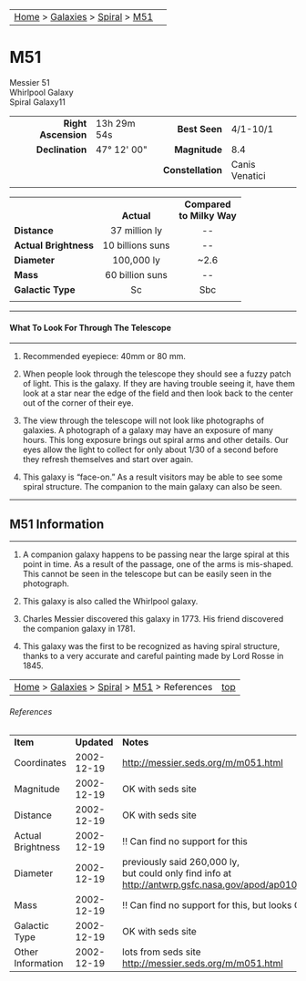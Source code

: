 <script src="../../js/whatsup.js"></script>
<script type="text/javascript">
	var objectName ="M51"
	var objectDesc ="Whirlpool<br/>Spiral Galaxy<br/>in the Constellation<br/>Canis Venatici"
	var objectImage="m51.jpg"
</script>

|    |    |
|:---|---:|
|[Home](/notes/#object-notes) > [Galaxies](/notes/#galaxies) > [Spiral](../!spiral-galaxy-info) > [M51](#m51)| <div id=whatsup></div> |

# M51

Messier 51<br/>
Whirlpool Galaxy<br/>
Spiral Galaxy11

|   |   |   |   |
|--:|:--|--:|:--|
|**Right Ascension**|13h 29m 54s|**Best Seen**|4/1-10/1|
|**Declination**|47&deg; 12' 00"	|**Magnitude**|8.4|
|   |   |**Constellation**|Canis Venatici|
|   |   |   |   |

|  |  |  |
|---|:--:|:--:|
|  |<br/>**Actual**|**Compared<br/>to Milky Way**|
|**Distance**|37 million ly|--|
|**Actual Brightness**|10 billions suns|--|
|**Diameter**|100,000 ly|~2.6|
|**Mass**|60 billion suns|--|
|**Galactic Type**|Sc|Sbc|
|  |  |  |

---

#### What To Look For Through The Telescope

---

1.	Recommended eyepiece: 40mm or 80 mm.

2.	When people look through the telescope they should see a fuzzy patch of light.  This is the galaxy.  If they are having trouble seeing it, have them look at a star near the edge of the field and then look back to the center out of the corner of their eye.

3.	The view through the telescope will not look like photographs of galaxies.  A photograph of a galaxy may have an exposure of many hours.  This long exposure brings out spiral arms and other details.  Our eyes allow the light to collect for only about 1/30 of a second before they refresh themselves and start over again.

4.	This galaxy is “face-on.”  As a result visitors may be able to see some spiral structure.  The companion to the main galaxy can also be seen.

---

## M51 Information

---

1.	A companion galaxy happens to be passing near the large spiral at this point in time.  As a result of the passage, one of the arms is mis-shaped.  This cannot be seen in the telescope but can be easily seen in the photograph.

2.	This galaxy is also called the Whirlpool galaxy.

3.	Charles Messier discovered this galaxy in 1773.  His friend discovered the companion galaxy in 1781.

4.	This galaxy was the first to be recognized as having spiral structure, thanks to a very accurate and careful painting made by Lord Rosse in 1845.  

|    |    |
|:---|---:|
|[Home](/notes/#object-notes) > [Galaxies](/notes/#galaxies) > [Spiral](../!spiral-galaxy-info) > [M51](#m51) > References|[top](#m51)|

###### References

|   |   |   |
|---|---|---|
|**Item**|**Updated**|**Notes**|
|Coordinates|2002-12-19|<http://messier.seds.org/m/m051.html>|
|Magnitude|2002-12-19|OK with seds site|
|Distance|2002-12-19|OK with seds site|
|Actual Brightness|2002-12-19|!! Can find no support for this|
|Diameter|2002-12-19|previously said 260,000 ly,<br/>but could only find info at<br/><http://antwrp.gsfc.nasa.gov/apod/ap010410.html>|
|Mass|2002-12-19|!! Can find no support for this, but looks OK |
|Galactic Type|2002-12-19|OK with seds site|
|Other Information|2002-12-19|lots from seds site <http://messier.seds.org/m/m051.html>|
